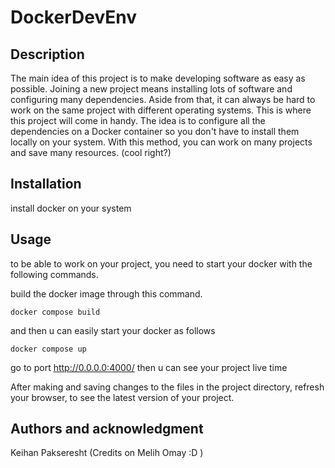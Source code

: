 # DockerDevEnv

## Description
The main idea of this project is to make developing software as easy as possible. Joining a new project means installing lots of software and configuring many dependencies. Aside from that, it can always be hard to work on the same project with different operating systems.
This is where this project will come in handy. The idea is to configure all the dependencies on a Docker container so you don't have to install them locally on your system. With this method, you can work on many projects and save many resources. (cool right?) 

## Installation
install docker on your system

## Usage
to be able to work on your project, you need to start your docker with the following commands.

build the docker image through this command.

```
docker compose build
```

and then u can easily start your docker as follows 
```
docker compose up
```

go to port http://0.0.0.0:4000/ then u can see your project live time 

After making and saving changes to the files in the project directory, refresh your browser, to see the latest version of your project. 

## Authors and acknowledgment
Keihan Pakseresht
(Credits on Melih Omay :D )